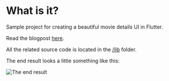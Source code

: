 # What is it?

Sample project for creating a beautiful movie details UI in Flutter.

Read the blogpost [here](https://flutter.rocks/2017/09/12/from-wireframes-to-flutter-movie-details-page/).

All the related source code is located in the [/lib](https://github.com/FlutterRocks/movie-details-ui/tree/master/lib) folder.

The end result looks a little something like this:

![The end result](https://github.com/FlutterRocks/movie-details-ui/raw/master/smart_tourim_result-1.png)
